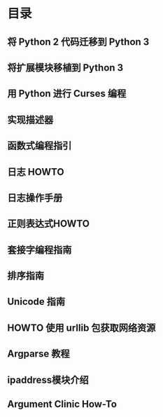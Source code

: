 # 目录

## 将 Python 2 代码迁移到 Python 3
## 将扩展模块移植到 Python 3
## 用 Python 进行 Curses 编程
## 实现描述器
## 函数式编程指引
## 日志 HOWTO
## 日志操作手册
## 正则表达式HOWTO
## 套接字编程指南
## 排序指南
## Unicode 指南
## HOWTO 使用 urllib 包获取网络资源
## Argparse 教程
## ipaddress模块介绍
## Argument Clinic How-To
